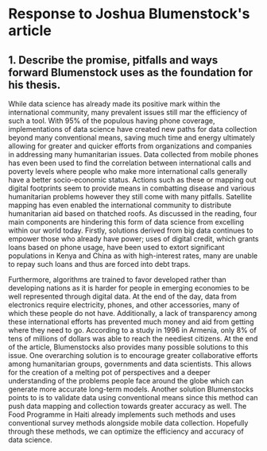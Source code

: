 # Response to Joshua Blumenstock's article

## 1. Describe the promise, pitfalls and ways forward Blumenstock uses as the foundation for his thesis.

  While data science has already made its positive mark within the international community, many prevalent issues still mar the efficiency of such a tool. With 95% of the populous having phone coverage, implementations of data science have created new paths for data collection beyond many conventional means, saving much time and energy ultimately allowing for greater and quicker efforts from organizations and companies in addressing many humanitarian issues. Data collected from mobile phones has even been used to find the correlation between international calls and poverty levels where people who make more international calls generally have a better socio-economic status. Actions such as these or mapping out digital footprints seem to provide means in combatting disease and various humanitarian problems however they still come with many pitfalls. Satellite mapping has even enabled the international community to distribute humanitarian aid based on thatched roofs. As discussed in the reading, four main components are hindering this form of data science from excelling within our world today. Firstly, solutions derived from big data continues to empower those who already have power; uses of digital credit, which grants loans based on phone usage, have been used to extort significant populations in Kenya and China as with high-interest rates, many are unable to repay such loans and thus are forced into debt traps. 
  
  Furthermore, algorithms are trained to favor developed rather than developing nations as it is harder for people in emerging economies to be well represented through digital data. At the end of the day, data from electronics require electricity, phones, and other accessories, many of which these people do not have. Additionally, a lack of transparency among these international efforts has prevented much money and aid from getting where they need to go. According to a study in 1996 in Armenia, only 8% of tens of millions of dollars was able to reach the neediest citizens. At the end of the article, Blumenstocks also provides many possible solutions to this issue. One overarching solution is to encourage greater collaborative efforts among humanitarian groups, governments and data scientists. This allows for the creation of a melting pot of perspectives and a deeper understanding of the problems people face around the globe which can generate more accurate long-term models. Another solution Blumenstocks points to is to validate data using conventional means since this method can push data mapping and collection towards greater accuracy as well. The Food Programme in Haiti already implements such methods and uses conventional survey methods alongside mobile data collection.  Hopefully through these methods, we can optimize the efficiency and accuracy of data science.
